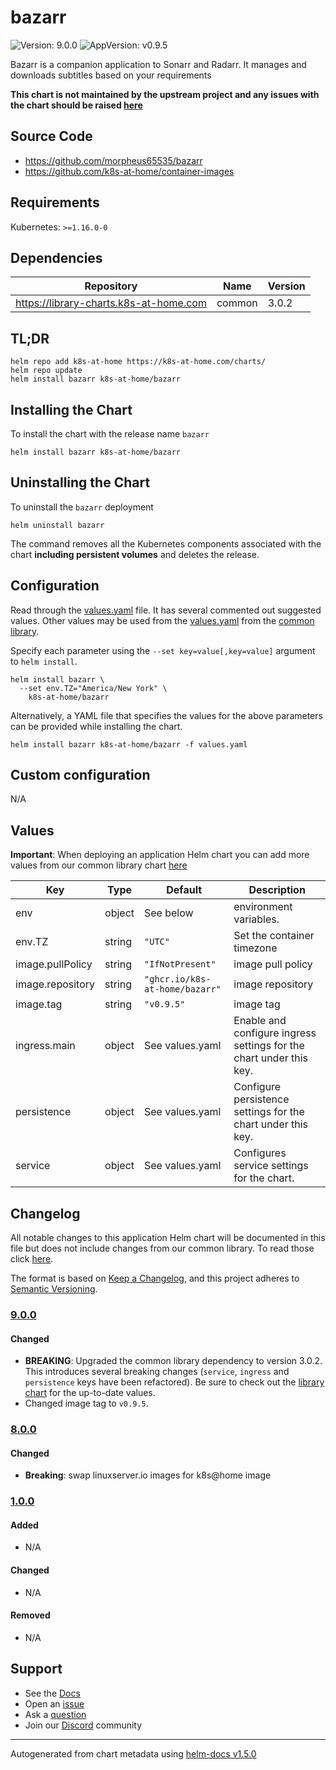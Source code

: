 # bazarr

![Version: 9.0.0](https://img.shields.io/badge/Version-9.0.0-informational?style=flat-square) ![AppVersion: v0.9.5](https://img.shields.io/badge/AppVersion-v0.9.5-informational?style=flat-square)

Bazarr is a companion application to Sonarr and Radarr. It manages and downloads subtitles based on your requirements

**This chart is not maintained by the upstream project and any issues with the chart should be raised [here](https://github.com/k8s-at-home/charts/issues/new/choose)**

## Source Code

* <https://github.com/morpheus65535/bazarr>
* <https://github.com/k8s-at-home/container-images>

## Requirements

Kubernetes: `>=1.16.0-0`

## Dependencies

| Repository | Name | Version |
|------------|------|---------|
| https://library-charts.k8s-at-home.com | common | 3.0.2 |

## TL;DR

```console
helm repo add k8s-at-home https://k8s-at-home.com/charts/
helm repo update
helm install bazarr k8s-at-home/bazarr
```

## Installing the Chart

To install the chart with the release name `bazarr`

```console
helm install bazarr k8s-at-home/bazarr
```

## Uninstalling the Chart

To uninstall the `bazarr` deployment

```console
helm uninstall bazarr
```

The command removes all the Kubernetes components associated with the chart **including persistent volumes** and deletes the release.

## Configuration

Read through the [values.yaml](./values.yaml) file. It has several commented out suggested values.
Other values may be used from the [values.yaml](https://github.com/k8s-at-home/library-charts/tree/main/charts/stable/common/values.yaml) from the [common library](https://github.com/k8s-at-home/library-charts/tree/main/charts/stable/common).

Specify each parameter using the `--set key=value[,key=value]` argument to `helm install`.

```console
helm install bazarr \
  --set env.TZ="America/New York" \
    k8s-at-home/bazarr
```

Alternatively, a YAML file that specifies the values for the above parameters can be provided while installing the chart.

```console
helm install bazarr k8s-at-home/bazarr -f values.yaml
```

## Custom configuration

N/A

## Values

**Important**: When deploying an application Helm chart you can add more values from our common library chart [here](https://github.com/k8s-at-home/library-charts/tree/main/charts/stable/common)

| Key | Type | Default | Description |
|-----|------|---------|-------------|
| env | object | See below | environment variables. |
| env.TZ | string | `"UTC"` | Set the container timezone |
| image.pullPolicy | string | `"IfNotPresent"` | image pull policy |
| image.repository | string | `"ghcr.io/k8s-at-home/bazarr"` | image repository |
| image.tag | string | `"v0.9.5"` | image tag |
| ingress.main | object | See values.yaml | Enable and configure ingress settings for the chart under this key. |
| persistence | object | See values.yaml | Configure persistence settings for the chart under this key. |
| service | object | See values.yaml | Configures service settings for the chart. |

## Changelog

All notable changes to this application Helm chart will be documented in this file but does not include changes from our common library. To read those click [here](https://github.com/k8s-at-home/library-charts/tree/main/charts/stable/common#changelog).

The format is based on [Keep a Changelog](https://keepachangelog.com/en/1.0.0/), and this project adheres to [Semantic Versioning](https://semver.org/spec/v2.0.0.html).

### [9.0.0]

#### Changed

- **BREAKING**: Upgraded the common library dependency to version 3.0.2. This introduces several breaking changes (`service`, `ingress` and `persistence` keys have been refactored).
  Be sure to check out the [library chart](https://github.com/k8s-at-home/library-charts/blob/common-3.0.2/charts/stable/common/) for the up-to-date values.
- Changed image tag to `v0.9.5`.

### [8.0.0]

#### Changed

- **Breaking**: swap linuxserver.io images for k8s@home image

### [1.0.0]

#### Added

- N/A

#### Changed

- N/A

#### Removed

- N/A

[9.0.0]: #900
[8.0.0]: #800
[1.0.0]: #100

## Support

- See the [Docs](https://docs.k8s-at-home.com/our-helm-charts/getting-started/)
- Open an [issue](https://github.com/k8s-at-home/charts/issues/new/choose)
- Ask a [question](https://github.com/k8s-at-home/organization/discussions)
- Join our [Discord](https://discord.gg/sTMX7Vh) community

----------------------------------------------
Autogenerated from chart metadata using [helm-docs v1.5.0](https://github.com/norwoodj/helm-docs/releases/v1.5.0)

